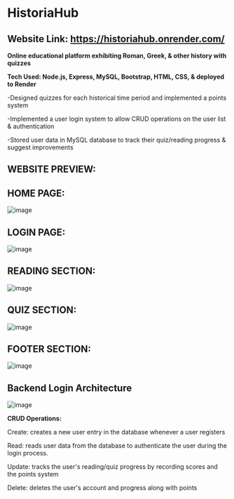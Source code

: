 # HistoriaHub  

## Website Link: https://historiahub.onrender.com/

**Online educational platform exhibiting Roman, Greek, &amp; other history with quizzes**

**Tech Used: Node.js, Express, MySQL, Bootstrap, HTML, CSS, & deployed to Render**

-Designed quizzes for each historical time period and implemented a points system

-Implemented a user login system to allow CRUD operations on the user list & authentication

-Stored user data in MySQL database to track their quiz/reading progress & suggest improvements

## **WEBSITE PREVIEW:**

## **HOME PAGE:**

![image](https://github.com/ylu8888/HistoriaHub/assets/123523291/27177c9e-218b-4afe-8bc4-cc44e1581565)

## **LOGIN PAGE:**

![image](https://github.com/ylu8888/HistoriaHub/assets/123523291/86052f5e-1bb7-485b-9e70-ceb82d9c3365)

## **READING SECTION:**

![image](https://github.com/ylu8888/HistoriaHub/assets/123523291/29a5ab2a-85ab-489a-a38c-73fa3eeed509)

## **QUIZ SECTION:**

![image](https://github.com/ylu8888/HistoriaHub/assets/123523291/a55668d8-23ee-42b9-8f1b-7cdc30e5e2a3)

## **FOOTER SECTION:**

![image](https://github.com/ylu8888/HistoriaHub/assets/123523291/825775e7-4001-45ed-b6ac-40f99e65742d)

## **Backend Login Architecture**

![image](https://github.com/ylu8888/HistoriaHub/assets/123523291/1f9ad9cb-6ed5-4c53-bd13-2744852add47)

**CRUD Operations:**

Create: creates a new user entry in the database whenever a user registers

Read: reads user data from the database to authenticate the user during the login process.

Update: tracks the user's reading/quiz progress by recording scores and the points system

Delete:  deletes the user's account and progress along with points

